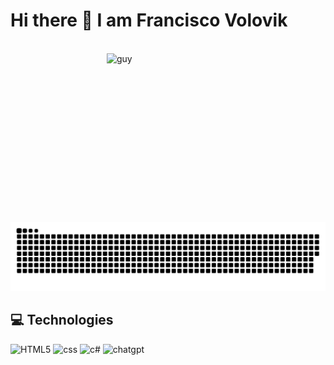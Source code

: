 

 
<h1>Hi there 👋 I am Francisco Volovik</h1>

<br />
 <img align="right" height="270px" alt="guy" width="350" src="https://i.pinimg.com/originals/e4/26/70/e426702edf874b181aced1e2fa5c6cde.gif" /> </a>

<br></br>

<div align="center">
  
  ![github contribution grid snake animation](https://raw.githubusercontent.com/id1945/id1945/output/github-contribution-grid-snake-dark.svg)
  
</div>


## 💻 Technologies 

<div>
  <img  alt="HTML5" src="https://img.shields.io/badge/html5-%23E34F26.svg?style=for-the-badge&logo=html5&logoColor=white"/>
  <img alt= "css" src="https://img.shields.io/badge/css3-%231572B6.svg?style=for-the-badge&logo=css3&logoColor=white"/> 
  <img  alt="c#" src="https://img.shields.io/badge/c%23-%23239120.svg?style=for-the-badge&logo=csharp&logoColor=white"/>

 <img  alt="chatgpt" src="https://img.shields.io/badge/chatGPT-74aa9c?style=for-the-badge&logo=openai&logoColor=white"/>
 
 <br><br>
</div>


<br><br>
